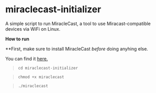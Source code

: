 # miraclecast-initializer
 A simple script to run MiracleCast, a tool to use Miracast-compatible devices via WiFi on Linux.

 **How to run**

 **First, make sure to install MiracleCast _before_ doing anyhing else.

 You can find it [here.](https://github.com/albfan/miraclecast "here.")
 >`cd miraclecast-initializer`

 >`chmod +x miraclecast`

 >`./miraclecast`
